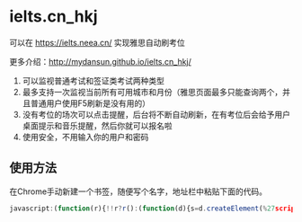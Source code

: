 # ielts.cn_hkj
可以在 https://ielts.neea.cn/ 实现雅思自动刷考位

更多介绍：http://mydansun.github.io/ielts.cn_hkj/

1. 可以监视普通考试和签证类考试两种类型
2. 最多支持一次监视当前所有可用城市和月份（雅思页面最多只能查询两个，并且普通用户使用F5刷新是没有用的）
3. 没有考位的场次可以点击提醒，后台将不断自动刷新，在有考位后会给予用户桌面提示和音乐提醒，然后你就可以报名啦
4. 使用安全，不用输入你的用户和密码

## 使用方法
在Chrome手动新建一个书签，随便写个名字，地址栏中粘贴下面的代码。
```javascript
javascript:(function(r){!!r?r():(function(d){s=d.createElement(%27script%27);s.setAttribute(%27src%27,%27https://cdn.jsdelivr.net/gh/cythb/ielts.cn_hkj@bugfix04/ielts.js?v=%27+Date.parse(new Date()));s.setAttribute(%27charset%27,%27utf-8%27);d.getElementsByTagName(%27head%27)[0].appendChild(s)})(document)})(window.onlyke)
```
